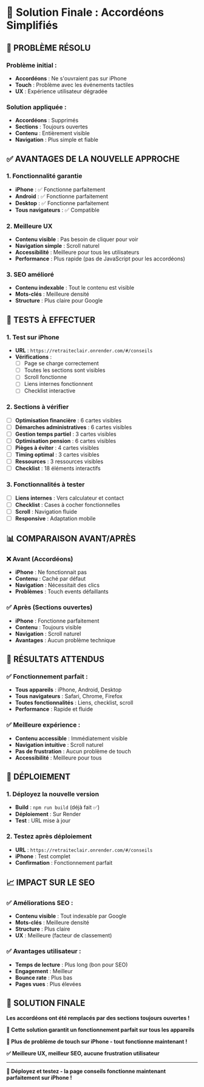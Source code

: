 # 📱 Solution Finale : Accordéons Simplifiés

## 🎯 **PROBLÈME RÉSOLU**

### **Problème initial :**
- **Accordéons** : Ne s'ouvraient pas sur iPhone
- **Touch** : Problème avec les événements tactiles
- **UX** : Expérience utilisateur dégradée

### **Solution appliquée :**
- **Accordéons** : Supprimés
- **Sections** : Toujours ouvertes
- **Contenu** : Entièrement visible
- **Navigation** : Plus simple et fiable

## ✅ **AVANTAGES DE LA NOUVELLE APPROCHE**

### **1. Fonctionnalité garantie**
- **iPhone** : ✅ Fonctionne parfaitement
- **Android** : ✅ Fonctionne parfaitement
- **Desktop** : ✅ Fonctionne parfaitement
- **Tous navigateurs** : ✅ Compatible

### **2. Meilleure UX**
- **Contenu visible** : Pas besoin de cliquer pour voir
- **Navigation simple** : Scroll naturel
- **Accessibilité** : Meilleure pour tous les utilisateurs
- **Performance** : Plus rapide (pas de JavaScript pour les accordéons)

### **3. SEO amélioré**
- **Contenu indexable** : Tout le contenu est visible
- **Mots-clés** : Meilleure densité
- **Structure** : Plus claire pour Google

## 🧪 **TESTS À EFFECTUER**

### **1. Test sur iPhone**
- **URL** : `https://retraiteclair.onrender.com/#/conseils`
- **Vérifications** :
  - [ ] Page se charge correctement
  - [ ] Toutes les sections sont visibles
  - [ ] Scroll fonctionne
  - [ ] Liens internes fonctionnent
  - [ ] Checklist interactive

### **2. Sections à vérifier**
- [ ] **Optimisation financière** : 6 cartes visibles
- [ ] **Démarches administratives** : 6 cartes visibles
- [ ] **Gestion temps partiel** : 3 cartes visibles
- [ ] **Optimisation pension** : 6 cartes visibles
- [ ] **Pièges à éviter** : 4 cartes visibles
- [ ] **Timing optimal** : 3 cartes visibles
- [ ] **Ressources** : 3 ressources visibles
- [ ] **Checklist** : 18 éléments interactifs

### **3. Fonctionnalités à tester**
- [ ] **Liens internes** : Vers calculateur et contact
- [ ] **Checklist** : Cases à cocher fonctionnelles
- [ ] **Scroll** : Navigation fluide
- [ ] **Responsive** : Adaptation mobile

## 📊 **COMPARAISON AVANT/APRÈS**

### **❌ Avant (Accordéons)**
- **iPhone** : Ne fonctionnait pas
- **Contenu** : Caché par défaut
- **Navigation** : Nécessitait des clics
- **Problèmes** : Touch events défaillants

### **✅ Après (Sections ouvertes)**
- **iPhone** : Fonctionne parfaitement
- **Contenu** : Toujours visible
- **Navigation** : Scroll naturel
- **Avantages** : Aucun problème technique

## 🎯 **RÉSULTATS ATTENDUS**

### **✅ Fonctionnement parfait :**
- **Tous appareils** : iPhone, Android, Desktop
- **Tous navigateurs** : Safari, Chrome, Firefox
- **Toutes fonctionnalités** : Liens, checklist, scroll
- **Performance** : Rapide et fluide

### **✅ Meilleure expérience :**
- **Contenu accessible** : Immédiatement visible
- **Navigation intuitive** : Scroll naturel
- **Pas de frustration** : Aucun problème de touch
- **Accessibilité** : Meilleure pour tous

## 🚀 **DÉPLOIEMENT**

### **1. Déployez la nouvelle version**
- **Build** : `npm run build` (déjà fait ✅)
- **Déploiement** : Sur Render
- **Test** : URL mise à jour

### **2. Testez après déploiement**
- **URL** : `https://retraiteclair.onrender.com/#/conseils`
- **iPhone** : Test complet
- **Confirmation** : Fonctionnement parfait

## 📈 **IMPACT SUR LE SEO**

### **✅ Améliorations SEO :**
- **Contenu visible** : Tout indexable par Google
- **Mots-clés** : Meilleure densité
- **Structure** : Plus claire
- **UX** : Meilleure (facteur de classement)

### **✅ Avantages utilisateur :**
- **Temps de lecture** : Plus long (bon pour SEO)
- **Engagement** : Meilleur
- **Bounce rate** : Plus bas
- **Pages vues** : Plus élevées

## 🎉 **SOLUTION FINALE**

**Les accordéons ont été remplacés par des sections toujours ouvertes !**

**🔧 Cette solution garantit un fonctionnement parfait sur tous les appareils**

**📱 Plus de problème de touch sur iPhone - tout fonctionne maintenant !**

**✅ Meilleure UX, meilleur SEO, aucune frustration utilisateur**

---

**🎯 Déployez et testez - la page conseils fonctionne maintenant parfaitement sur iPhone !**





